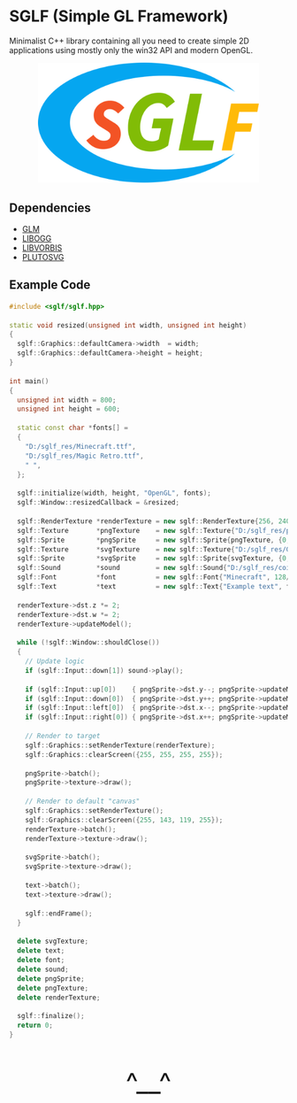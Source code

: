 # SGLF (Simple GL Framework)

Minimalist C++ library containing all you need to create simple 2D applications using mostly only the win32 API and modern OpenGL.

<p align="center">
  <img src="logo.svg" alt="logo" width="400">
</p>

## Dependencies
- [GLM](https://github.com/g-truc/glm)
- [LIBOGG](https://xiph.org/downloads/)
- [LIBVORBIS](https://xiph.org/downloads/)
- [PLUTOSVG](https://github.com/sammycage/plutosvg)

## Example Code
```cpp
#include <sglf/sglf.hpp>

static void resized(unsigned int width, unsigned int height)
{
  sglf::Graphics::defaultCamera->width  = width;
  sglf::Graphics::defaultCamera->height = height;
}

int main()
{
  unsigned int width = 800;
  unsigned int height = 600;

  static const char *fonts[] =
  {
    "D:/sglf_res/Minecraft.ttf",
    "D:/sglf_res/Magic Retro.ttf",
    " ",
  };
  
  sglf::initialize(width, height, "OpenGL", fonts);
  sglf::Window::resizedCallback = &resized;
  
  sglf::RenderTexture *renderTexture = new sglf::RenderTexture{256, 240};
  sglf::Texture       *pngTexture    = new sglf::Texture{"D:/sglf_res/png_test.png"};
  sglf::Sprite        *pngSprite     = new sglf::Sprite{pngTexture, {0, 0, 400, 300}, {0, 0, 400, 300}};
  sglf::Texture       *svgTexture    = new sglf::Texture{"D:/sglf_res/Ghostscript_Tiger.svg", 256, 256};
  sglf::Sprite        *svgSprite     = new sglf::Sprite{svgTexture, {0, 0, 256, 256}, {0, 0, 256, 256}};
  sglf::Sound         *sound         = new sglf::Sound{"D:/sglf_res/coin.ogg"};
  sglf::Font          *font          = new sglf::Font{"Minecraft", 128/2, sglf::Font::Style::Regular, true};
  sglf::Text          *text          = new sglf::Text{"Example text", font, {0, 0}, {255, 0, 0, 255}};

  renderTexture->dst.z *= 2;
  renderTexture->dst.w *= 2;
  renderTexture->updateModel();

  while (!sglf::Window::shouldClose())
  {
    // Update logic
    if (sglf::Input::down[1]) sound->play();

    if (sglf::Input::up[0])    { pngSprite->dst.y--; pngSprite->updateModel(); }
    if (sglf::Input::down[0])  { pngSprite->dst.y++; pngSprite->updateModel(); }
    if (sglf::Input::left[0])  { pngSprite->dst.x--; pngSprite->updateModel(); }
    if (sglf::Input::right[0]) { pngSprite->dst.x++; pngSprite->updateModel(); }

    // Render to target
    sglf::Graphics::setRenderTexture(renderTexture);
    sglf::Graphics::clearScreen({255, 255, 255, 255});

    pngSprite->batch();
    pngSprite->texture->draw();

    // Render to default "canvas"
    sglf::Graphics::setRenderTexture();
    sglf::Graphics::clearScreen({255, 143, 119, 255});
    renderTexture->batch();
    renderTexture->texture->draw();

    svgSprite->batch();
    svgSprite->texture->draw();

    text->batch();
    text->texture->draw();

    sglf::endFrame();
  }

  delete svgTexture;
  delete text;
  delete font;
  delete sound;
  delete pngSprite;
  delete pngTexture;
  delete renderTexture;

  sglf::finalize();
  return 0;
}
```
<p align="center" style="font-size: 48px;">^__^</p>